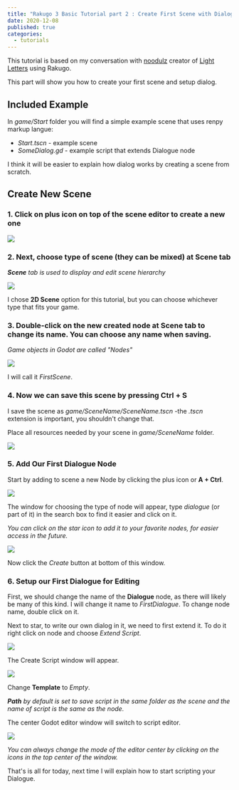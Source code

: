```yaml
---
title: "Rakugo 3 Basic Tutorial part 2 : Create First Scene with Dialogs"
date: 2020-12-08
published: true
categories:
  - tutorials
---
```


This tutorial is based on my conversation with [noodulz](https://noodulz.itch.io) creator of [Light Letters](https://noodulz.itch.io/light-letters-demo) using Rakugo.

This part will show you how to create your first scene and setup dialog.

## Included Example

In *game/Start* folder you will find a simple example scene that uses renpy markup langue:
- *Start.tscn* - example scene
- *SomeDialog.gd* - example script that extends Dialogue node

I think it will be easier to explain how dialog works by creating a scene from scratch.

## Create New Scene

### 1. Click on plus icon on top of the scene editor to create a new one

![](/assets/tut02/01.png)

### 2. Next, choose type of scene (they can be mixed) at Scene tab

***Scene** tab is used to display and edit scene hierarchy*

![](/assets/tut02/02.png)

I chose **2D Scene** option for this tutorial, but you can choose whichever type that fits your game.

### 3. Double-click on the new created node at Scene tab to change its name. You can choose any name when saving.

*Game objects in Godot are called "Nodes"*

![](/assets/tut02/03.png)

I will call it *FirstScene*.

### 4. Now we can save this scene by pressing **Ctrl + S**

I save the scene as *game/SceneName/SceneName.tscn* -the *.tscn* extension is important, you shouldn't change that.

Place all resources needed by your scene in *game/SceneName* folder.

![](/assets/tut02/04.png)


### 5. Add Our First Dialogue Node

Start by adding to scene a new Node by clicking the plus icon or **A + Ctrl**.

![](/assets/tut02/05.png)

The window for choosing the type of node will appear, type *dialogue* (or part of it) in the search box to find it easier and click on it.

*You can click on the star icon to add it to your favorite nodes, for easier access in the future.*

![](/assets/tut02/05b.png)

Now click the *Create* button at bottom of this window.

### 6. Setup our First Dialogue for Editing

First, we should change the name of the **Dialogue** node, as there will likely be many of this kind.
I will change it name to *FirstDialogue*. To change node name, double click on it.

Next to star, to write our own dialog in it, we need to first extend it.
To do it right click on node and choose *Extend Script*.

![](/assets/tut02/06.png)

The Create Script window will appear.

![](/assets/tut02/06b.png)

Change **Template** to *Empty*.

***Path** by default is set to save script in the same folder as the scene and the name of script is the same as the node.*

The center Godot editor window will switch to script editor.

![](/assets/tut02/06c.png)

*You can always change the mode of the editor center by clicking on the icons in the top center of the window.*

That's is all for today, next time I will explain how to start scripting your Dialogue.